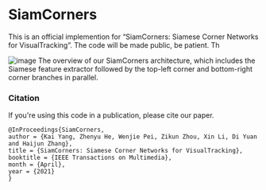 # SiamCorners
This is an official implemention for “SiamCorners: Siamese Corner Networks for VisualTracking”. The code will be made public, be patient. Th

![image](https://user-images.githubusercontent.com/25238475/115003176-15eb7400-9e95-11eb-9a51-275235429679.png)
The overview of our SiamCorners architecture, which includes the Siamese feature extractor followed by the top-left corner and bottom-right corner
branches in parallel.

### Citation
If you're using this code in a publication, please cite our paper.

	@InProceedings{SiamCorners,
	author = {Kai Yang, Zhenyu He, Wenjie Pei, Zikun Zhou, Xin Li, Di Yuan and Haijun Zhang},
	title = {SiamCorners: Siamese Corner Networks for VisualTracking},
	booktitle = {IEEE Transactions on Multimedia},
	month = {April},
	year = {2021}
	}
